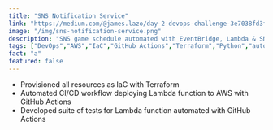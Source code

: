 ```yaml
---
title: "SNS Notification Service"
link: "https://medium.com/@james.lazo/day-2-devops-challenge-3e7038fd3f58"
image: "/img/sns-notification-service.png"
description: "SNS game schedule automated with EventBridge, Lambda & SNS"
tags: ["DevOps","AWS","IaC","GitHub Actions","Terraform","Python","automation","CI/CD","SNS", "EventBridge","serverless","microstacks"]
fact: "a"
featured: false
---
```


- Provisioned all resources as IaC with Terraform
- Automated CI/CD workflow deploying Lambda function to AWS with GitHub Actions
- Developed suite of tests for Lambda function automated with GitHub Actions
